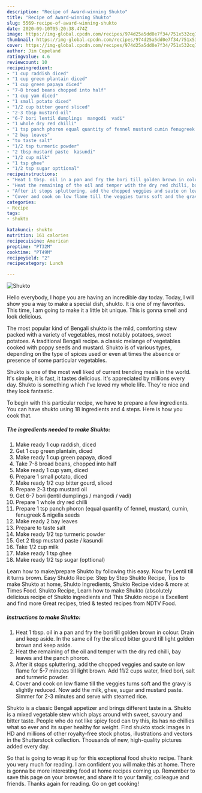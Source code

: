 ```yaml
---
description: "Recipe of Award-winning Shukto"
title: "Recipe of Award-winning Shukto"
slug: 5569-recipe-of-award-winning-shukto
date: 2020-09-10T05:20:38.474Z
image: https://img-global.cpcdn.com/recipes/974d25a5dd0e7f34/751x532cq70/shukto-recipe-main-photo.jpg
thumbnail: https://img-global.cpcdn.com/recipes/974d25a5dd0e7f34/751x532cq70/shukto-recipe-main-photo.jpg
cover: https://img-global.cpcdn.com/recipes/974d25a5dd0e7f34/751x532cq70/shukto-recipe-main-photo.jpg
author: Jim Copeland
ratingvalue: 4.6
reviewcount: 10
recipeingredient:
- "1 cup raddish diced"
- "1 cup green plantain diced"
- "1 cup green papaya diced"
- "7-8 broad beans chopped into half"
- "1 cup yam diced"
- "1 small potato diced"
- "1/2 cup bitter gourd sliced"
- "2-3 tbsp mustard oil"
- "6-7 bori lentil dumplings  mangodi  vadi"
- "1 whole dry red chilli"
- "1 tsp panch phoron equal quantity of fennel mustard cumin fenugreek  nigella seeds"
- "2 bay leaves"
- "to taste salt"
- "1/2 tsp turmeric powder"
- "2 tbsp mustard paste  kasundi"
- "1/2 cup milk"
- "1 tsp ghee"
- "1/2 tsp sugar opttional"
recipeinstructions:
- "Heat 1 tbsp. oil in a pan and fry the bori till golden brown in colour. Drain and keep aside. In the same oil fry the sliced bitter gourd till light golden brown and keep aside."
- "Heat the remaining of the oil and temper with the dry red chilli, bay leaves and the panch phoron."
- "After it stops spluttering, add the chopped veggies and saute on low flame for 5-7 minutes till light brown. Add 11/2 cups water, fried bori, salt and turmeric powder."
- "Cover and cook on low flame till the veggies turns soft and the gravy is slightly reduced. Now add the milk, ghee, sugar and mustard paste. Simmer for 2-3 minutes and serve with steamed rice."
categories:
- Recipe
tags:
- shukto

katakunci: shukto 
nutrition: 161 calories
recipecuisine: American
preptime: "PT32M"
cooktime: "PT49M"
recipeyield: "2"
recipecategory: Lunch

---
```



![Shukto](https://img-global.cpcdn.com/recipes/974d25a5dd0e7f34/751x532cq70/shukto-recipe-main-photo.jpg)

Hello everybody, I hope you are having an incredible day today. Today, I will show you a way to make a special dish, shukto. It is one of my favorites. This time, I am going to make it a little bit unique. This is gonna smell and look delicious.

The most popular kind of Bengali shukto is the mild, comforting stew packed with a variety of vegetables, most notably potatoes, sweet potatoes. A traditional Bengali recipe. a classic melange of vegetables cooked with poppy seeds and mustard. Shukto is of various types, depending on the type of spices used or even at times the absence or presence of some particular vegetables.

Shukto is one of the most well liked of current trending meals in the world. It's simple, it is fast, it tastes delicious. It's appreciated by millions every day. Shukto is something which I've loved my whole life. They're nice and they look fantastic.


To begin with this particular recipe, we have to prepare a few ingredients. You can have shukto using 18 ingredients and 4 steps. Here is how you cook that.

<!--inarticleads1-->

##### The ingredients needed to make Shukto:

1. Make ready 1 cup raddish, diced
1. Get 1 cup green plantain, diced
1. Make ready 1 cup green papaya, diced
1. Take 7-8 broad beans, chopped into half
1. Make ready 1 cup yam, diced
1. Prepare 1 small potato, diced
1. Make ready 1/2 cup bitter gourd, sliced
1. Prepare 2-3 tbsp mustard oil
1. Get 6-7 bori (lentil dumplings / mangodi / vadi)
1. Prepare 1 whole dry red chilli
1. Prepare 1 tsp panch phoron (equal quantity of fennel, mustard, cumin, fenugreek &amp; nigella seeds
1. Make ready 2 bay leaves
1. Prepare to taste salt
1. Make ready 1/2 tsp turmeric powder
1. Get 2 tbsp mustard paste / kasundi
1. Take 1/2 cup milk
1. Make ready 1 tsp ghee
1. Make ready 1/2 tsp sugar (opttional)


Learn how to make/prepare Shukto by following this easy. Now fry Lentil till it turns brown. Easy Shukto Recipe: Step by Step Shukto Recipe, Tips to make Shukto at home, Shukto Ingredients, Shukto Recipe video &amp; more at Times Food. Shukto Recipe, Learn how to make Shukto (absolutely delicious recipe of Shukto ingredients and This Shukto recipe is Excellent and find more Great recipes, tried &amp; tested recipes from NDTV Food. 

<!--inarticleads2-->

##### Instructions to make Shukto:

1. Heat 1 tbsp. oil in a pan and fry the bori till golden brown in colour. Drain and keep aside. In the same oil fry the sliced bitter gourd till light golden brown and keep aside.
1. Heat the remaining of the oil and temper with the dry red chilli, bay leaves and the panch phoron.
1. After it stops spluttering, add the chopped veggies and saute on low flame for 5-7 minutes till light brown. Add 11/2 cups water, fried bori, salt and turmeric powder.
1. Cover and cook on low flame till the veggies turns soft and the gravy is slightly reduced. Now add the milk, ghee, sugar and mustard paste. Simmer for 2-3 minutes and serve with steamed rice.


Shukto is a classic Bengali appetizer and brings different taste in a. Shukto is a mixed vegetable stew which plays around with sweet, savoury and bitter taste. People who do not like spicy food can try this, its has no chillies what so ever and its super healthy for weight. Find shukto stock images in HD and millions of other royalty-free stock photos, illustrations and vectors in the Shutterstock collection. Thousands of new, high-quality pictures added every day. 

So that is going to wrap it up for this exceptional food shukto recipe. Thank you very much for reading. I am confident you will make this at home. There is gonna be more interesting food at home recipes coming up. Remember to save this page on your browser, and share it to your family, colleague and friends. Thanks again for reading. Go on get cooking!
